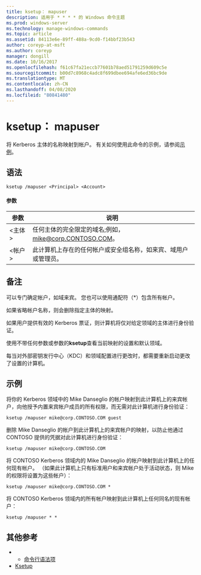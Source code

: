 ```yaml
---
title: ksetup： mapuser
description: 适用于 * * * * 的 Windows 命令主题
ms.prod: windows-server
ms.technology: manage-windows-commands
ms.topic: article
ms.assetid: 84113e6e-89ff-488a-9cd0-f14bbf23b543
author: coreyp-at-msft
ms.author: coreyp
manager: dongill
ms.date: 10/16/2017
ms.openlocfilehash: f61c67fa21eccb77601b78aed51791259d609c5e
ms.sourcegitcommit: b00d7c8968c4adc8f699dbee694afe6ed36bc9de
ms.translationtype: MT
ms.contentlocale: zh-CN
ms.lasthandoff: 04/08/2020
ms.locfileid: "80841480"
---
```

# <a name="ksetupmapuser"></a>ksetup： mapuser



将 Kerberos 主体的名称映射到帐户。 有关如何使用此命令的示例，请参阅[示例](#BKMK_Examples)。

## <a name="syntax"></a>语法

```
ksetup /mapuser <Principal> <Account>
```

#### <a name="parameters"></a>参数

|  参数   |                                                   说明                                                   |
|--------------|-----------------------------------------------------------------------------------------------------------------|
| \<主体 > |              任何主体的完全限定的域名;例如，mike@corp.CONTOSO.COM。              |
|  \<帐户 >  | 此计算机上存在的任何帐户或安全组名称，如来宾、域用户或管理员。 |

## <a name="remarks"></a>备注

可以专门确定帐户，如域来宾。 您也可以使用通配符（*）包含所有帐户。

如果省略帐户名称，则会删除指定主体的映射。

如果用户提供有效的 Kerberos 票证，则计算机将仅对给定领域的主体进行身份验证。

使用不带任何参数或参数的**ksetup**查看当前映射的设置和默认领域。

每当对外部密钥发行中心（KDC）和领域配置进行更改时，都需要重新启动更改了设置的计算机。

## <a name="examples"></a><a name=BKMK_Examples></a>示例

将你的 Kerberos 领域中的 Mike Danseglio 的帐户映射到此计算机上的来宾帐户，向他授予内置来宾帐户成员的所有权限，而无需对此计算机进行身份验证：
```
ksetup /mapuser mike@corp.CONTOSO.COM guest
```
删除 Mike Danseglio 的帐户到此计算机上的来宾帐户的映射，以防止他通过 CONTOSO 提供的凭据对此计算机进行身份验证：
```
ksetup /mapuser mike@corp.CONTOSO.COM 
```
将 CONTOSO Kerberos 领域内的 Mike Danseglio 的帐户映射到此计算机上的任何现有帐户。 （如果此计算机上只有标准用户和来宾帐户处于活动状态，则 Mike 的权限将设置为这些帐户）：
```
ksetup /mapuser mike@corp.CONTOSO.COM *
```
将 CONTOSO Kerberos 领域内的所有帐户映射到此计算机上任何同名的现有帐户：
```
ksetup /mapuser * *
```

## <a name="additional-references"></a>其他参考

-   - [命令行语法项](command-line-syntax-key.md)
-   [Ksetup](ksetup.md)